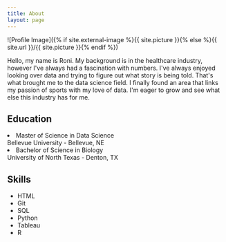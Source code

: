 ```yaml
---
title: About
layout: page
---
```

![Profile Image]({% if site.external-image %}{{ site.picture }}{% else %}{{ site.url }}/{{ site.picture }}{% endif %})

<p>Hello, my name is Roni. My background is in the healthcare industry, however I've always had a fascination with numbers. I've always enjoyed looking over data and trying to figure out what story is being told. That's what brought me to the data science field. I finally found an area that links my passion of sports with my love of data. I'm eager to grow and see what else this industry has for me. </p>

<p>
<h2>Education</h2>
<li>Master of Science in Data Science</li>
    Bellevue University - Bellevue, NE
<li>Bachelor of Science in Biology</li>
    University of North Texas - Denton, TX</p>

<h2>Skills</h2>

<ul class="skill-list">
	<li>HTML</li>
	<li>Git</li>
	<li>SQL</li>
	<li>Python</li>
	<li>Tableau</li>
	<li>R</li>
</ul>



